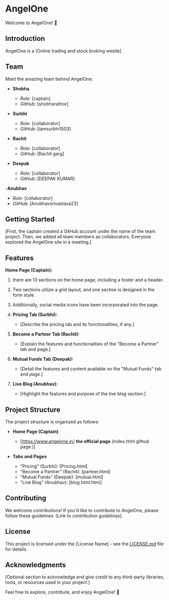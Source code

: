 # AngelOne

Welcome to AngelOne! 🚀

## Introduction

AngelOne is a [Online trading and stock broking wesite].

## Team

Meet the amazing team behind AngelOne:

- **Shobha**
  - *Role:* [captain]
  - *GitHub:* [shobharathor]

- **Surbhi**
  - *Role:* [collaborator]
  - *GitHub:* [iamsurbhi1503]

- **Rachit**
  - *Role:* [collaborator]
  - *GitHub:* [Rachit garg]

- **Deepak**
  - *Role:* [collaborator]
  - *GitHub:* [DEEPAK KUMAR]

-**Anubhav**
  - *Role:* [collaborator]
  - *GitHub:* [Anubhavsrivastava23]  

## Getting Started

[First, the captain created a GitHub account under the name of the team project. Then, we added all team members as collaborators. Everyone explored the AngelOne site in a meeting.]

## Features
 **Home Page (Captain):**
  1. there are 13 sections on the home page, including a footer and a header.
  2. Two sections utilize a grid layout, and one section is designed in the form style.
  3. Additionally, social media icons have been incorporated into the page.

4. **Pricing Tab (Surbhi):**
   - [Describe the pricing tab and its functionalities, if any.]

5. **Become a Partner Tab (Rachit):**
   - [Explain the features and functionalities of the "Become a Partner" tab and page.]

6. **Mutual Funds Tab (Deepak):**
   - [Detail the features and content available on the "Mutual Funds" tab and page.]

7. **Live Blog (Anubhav):**
   - [Highlight the features and purpose of the live blog section.]

## Project Structure

The project structure is organized as follows:

- **Home Page (Captain)**
  - [https://www.angelone.in/ **the official page** (index.html github page.)]

- **Tabs and Pages**
  - "Pricing" (Surbhi): [Pricing.html]
  - "Become a Partner" (Rachit): [partner.html]
  - "Mutual Funds" (Deepak): [mutual.html]
  - "Live Blog" (Anubhav): [blog.html.html]


## Contributing

We welcome contributions! If you'd like to contribute to AngelOne, please follow these guidelines: [Link to contribution guidelines].

## License

This project is licensed under the [License Name] - see the [LICENSE.md](LICENSE.md) file for details.

## Acknowledgments

[Optional section to acknowledge and give credit to any third-party libraries, tools, or resources used in your project.]

Feel free to explore, contribute, and enjoy AngelOne! 🌟
